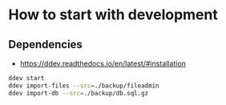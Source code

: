 
# How to start with development

## Dependencies
- https://ddev.readthedocs.io/en/latest/#installation

```bash
ddev start
ddev import-files --src=./backup/fileadmin
ddev import-db --src=./backup/db.sql.gz
```